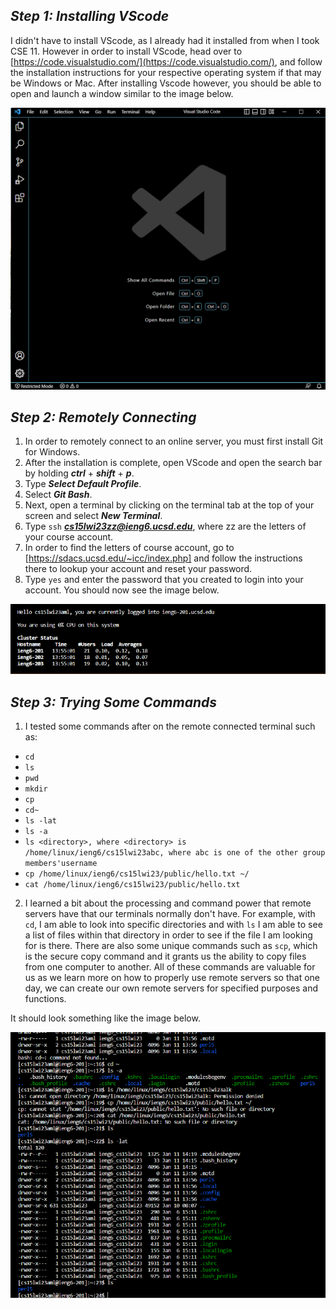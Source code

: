 ***Step 1: Installing VScode***
---
I didn't have to install VScode, as I already had it installed from when I took CSE 11. 
However in order to install VScode, head over to [https://code.visualstudio.com/](https://code.visualstudio.com/), and follow the installation instructions for your respective operating system if that may be Windows or Mac.
After installing Vscode however, you should be able to open and launch a window similar to the image below.

![Image](VScodeWindow.png)

***Step 2: Remotely Connecting***
---
1. In order to remotely connect to an online server, you must first install Git for Windows. 
2. After the installation is complete, open VScode and open the search bar by holding ***ctrl*** + ***shift*** + ***p***.
3. Type ***Select Default Profile***.
4. Select ***Git Bash***.
5. Next, open a terminal by clicking on the terminal tab at the top of your screen and select ***New Terminal***.
6. Type `ssh` ***cs15lwi23zz@ieng6.ucsd.edu***, where zz are the letters of your course account.
7. In order to find the letters of course account, go to  [https://sdacs.ucsd.edu/~icc/index.php] and follow the instructions there to lookup your account and reset your password.
8. Type `yes` and enter the password that you created to login into your account. 
You should now see the image below.

![Image](RemoteConnect.png)

***Step 3: Trying Some Commands***
---
1. I tested some commands after on the remote connected terminal such as:

- `cd` 
- `ls` 
- `pwd` 
- `mkdir`
- `cp` 
- `cd~`
- `ls -lat`
- `ls -a` 
- `ls <directory>, where <directory> is /home/linux/ieng6/cs15lwi23abc, where abc is one of the other group members'username`
- `cp /home/linux/ieng6/cs15lwi23/public/hello.txt ~/` 
- `cat /home/linux/ieng6/cs15lwi23/public/hello.txt`

2. I learned a bit about the processing and command power that remote servers have that our terminals normally don't have. For example, with `cd`, I am able to look into specific directories and with `ls` I am able to see a list of files within that directory in order to see if the file I am looking for is there. There are also some unique commands such as `scp`, which is the secure copy command and it grants us the ability to copy files from one computer to another. All of these commands are valuable for us as we learn more on how to properly use remote servers so that one day, we can create our own remote servers for specified purposes and functions.
  
It should look something like the image below.
  
![Image](TestCommand.png) 
